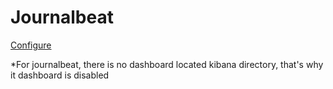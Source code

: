 # Journalbeat
[Configure](https://www.elastic.co/guide/en/beats/journalbeat/current/configuring-howto-journalbeat.html)

*For journalbeat, there is no dashboard located kibana directory, that's why it dashboard is disabled

